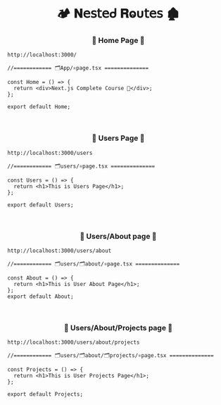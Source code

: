 <h1  align="center" > 🏕️ 𝐍𝖾𝗌𝗍𝖾ᑯ 𝐑ⱺυ𝗍𝖾𝗌 🏚️</h1>

<h3 align="center" > 🐇 Home Page  🦚</h3>

```dash
http://localhost:3000/
```

```TSX
//============ 🗂️App/⚛️page.tsx ============== 

const Home = () => {
  return <div>Next.js Complete Course 🤜</div>;
};

export default Home;

```

</br>

<h3 align="center" > 🐇 Users Page  🦚</h3>

```dash
http://localhost:3000/users
```

```TSX
//============ 🗂️users/⚛️page.tsx ============== 

const Users = () => {
  return <h1>This is Users Page</h1>;
};

export default Users;

```

</br>

<h3 align="center" > 🐇 Users/About page  🦚</h3>

```dash
http://localhost:3000/users/about
```

```TSX
//============ 🗂️users/🗂️about/⚛️page.tsx ============== 

const About = () => {
  return <h1>This is User About Page</h1>;
};
export default About;

```

</br>

<h3 align="center" > 🐇 Users/About/Projects page  🦚</h3>

```dash
http://localhost:3000/users/about/projects
```

```TSX
//============ 🗂️users/🗂️about/🗂️projects/⚛️page.tsx ============== 

const Projects = () => {
  return <h1>This is User Projects Page</h1>;
};

export default Projects;

```
